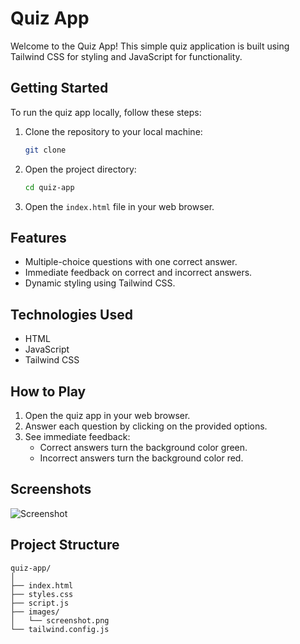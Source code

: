 # Quiz App

Welcome to the Quiz App! This simple quiz application is built using Tailwind CSS for styling and JavaScript for functionality.

## Getting Started

To run the quiz app locally, follow these steps:

1. Clone the repository to your local machine:

    ```bash
    git clone 
    ```

2. Open the project directory:

    ```bash
    cd quiz-app
    ```

3. Open the `index.html` file in your web browser.

## Features

- Multiple-choice questions with one correct answer.
- Immediate feedback on correct and incorrect answers.
- Dynamic styling using Tailwind CSS.

## Technologies Used

- HTML
- JavaScript
- Tailwind CSS

## How to Play

1. Open the quiz app in your web browser.
2. Answer each question by clicking on the provided options.
3. See immediate feedback:
   - Correct answers turn the background color green.
   - Incorrect answers turn the background color red.

## Screenshots

![Screenshot](Screenshot(498).png)

## Project Structure

```plaintext
quiz-app/
│
├── index.html
├── styles.css
├── script.js
├── images/
│   └── screenshot.png
└── tailwind.config.js
